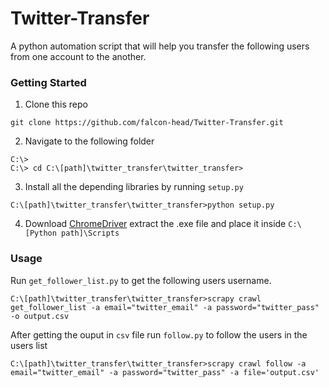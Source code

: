 # Twitter-Transfer
A python automation script that will help you transfer the following users from one account to the another.

### Getting Started
1. Clone this repo
```git
git clone https://github.com/falcon-head/Twitter-Transfer.git
```
2. Navigate to the following folder
```windows path
C:\>
C:\> cd C:\[path]\twitter_transfer\twitter_transfer>
```
3. Install all the depending libraries by running `setup.py` 
```windows path
C:\[path]\twitter_transfer\twitter_transfer>python setup.py
```
4. Download [ChromeDriver](https://chromedriver.chromium.org/downloads "Chrome Driver") extract the .exe file and place it inside `C:\[Python path]\Scripts`

### Usage
Run `get_follower_list.py` to get the following users username.
```windows path
C:\[path]\twitter_transfer\twitter_transfer>scrapy crawl get_follower_list -a email="twitter_email" -a password="twitter_pass" -o output.csv
```
After getting the ouput in `csv` file run `follow.py` to follow the users in the users list
```windows path
C:\[path]\twitter_transfer\twitter_transfer>scrapy crawl follow -a email="twitter_email" -a password="twitter_pass" -a file='output.csv'
```
